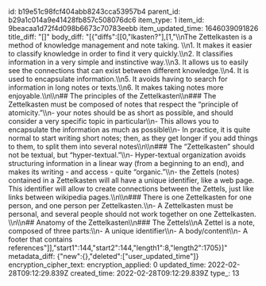 id: b19e51c98fcf404abb8243cca53957b4
parent_id: b29a1c014a9e41428fb857c508076dc6
item_type: 1
item_id: 9beacaa1d72f4d098b6673c70783eebb
item_updated_time: 1646039091826
title_diff: "[]"
body_diff: "[{\"diffs\":[[0,\"lkasten?\"],[1,\"\\\nThe Zettelkasten is a method of knowledge management and note taking. \\\n1. It makes it easier to classify knowledge in order to find it very quickly.\\\n2. It classifies information in a very simple and instinctive way.\\\n3. It allows us to easily see the connections that can exist between different knowledge.\\\n4. It is used to encapsulate information.\\\n5. It avoids having to search for information in long notes or texts.\\\n6. It makes taking notes more enjoyable.\\\n\\\n## The principles of the Zettelkasten\\\n### The Zettelkasten must be composed of notes that respect the “principle of atomicity.”\\\n- your notes should be as short as possible, and should consider a very specific topic in particular\\\n- This allows you to encapsulate the information as much as possible\\\n- In practice, it is quite normal to start writing short notes; then, as they get longer if you add things to them, to split them into several notes\\\n\\\n### The “Zettelkasten” should not be textual, but “hyper-textual.”\\\n- Hyper-textual organization avoids structuring information in a linear way (from a beginning to an end), and makes its writing - and access - quite “organic.”\\\n- the Zettels (notes) contained in a Zettelkasten will all have a unique identifier, like a web page. This identifier will allow to create connections between the Zettels, just like links between wikipedia pages.\\\n\\\n### There is one Zettelkasten for one person, and one person per Zettelkasten.\\\n- A Zettelkasten must be personal, and several people should not work together on one Zettelkasten. \\\n\\\n## Anatomy of the Zettelkasten\\\n### The Zettels\\\nA Zettel is a note, composed of three parts:\\\n- A unique identifier\\\n- A body/content\\\n- A footer that contains references\"]],\"start1\":144,\"start2\":144,\"length1\":8,\"length2\":1705}]"
metadata_diff: {"new":{},"deleted":["user_updated_time"]}
encryption_cipher_text: 
encryption_applied: 0
updated_time: 2022-02-28T09:12:29.839Z
created_time: 2022-02-28T09:12:29.839Z
type_: 13